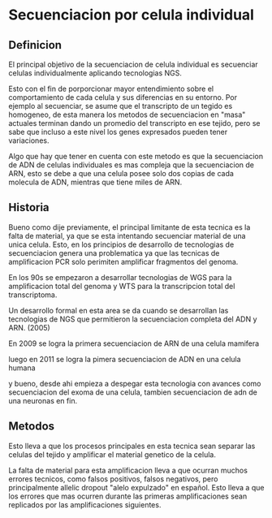 
# **Secuenciacion por celula individual**

## Definicion
El principal objetivo de la secuenciacion de celula individual es secuenciar celulas individualmente aplicando tecnologias NGS.

Esto con el fin de porporcionar mayor entendimiento sobre el comportamiento de cada celula y sus diferencias en su entorno. Por ejemplo al secuenciar, se asume que el transcripto de un tegido es homogeneo, de esta manera los metodos de secuenciacion en "masa" actuales terminan dando un promedio del transcripto en ese tejido, pero se sabe que incluso a este nivel los genes expresados pueden tener variaciones.

Algo que hay que tener en cuenta con este metodo es que la secuenciacion de ADN de celulas individuales es mas compleja que la secuenciacion de ARN, esto se debe a que una celula posee solo dos copias de cada molecula de ADN, mientras que tiene miles de ARN.

## Historia

Bueno como dije previamente, el principal limitante de esta tecnica es la falta de material, ya que se esta intentando secuenciar material de una unica celula. Esto, en los principios de desarrollo de tecnologias de secuenciacion genera una problematica ya que las tecnicas de amplificacion PCR solo perimiten amplificar fragmentos del genoma. 

En los 90s se empezaron a desarrollar tecnologias de WGS para la amplificacion total del genoma y WTS para la transcripcion total del transcriptoma.

Un desarrollo formal en esta area se da cuando se desarrollan las tecnologias de NGS que permitieron la secuenciacion completa del ADN y ARN. (2005)

En 2009 se logra la primera secuenciacion de ARN de una celula mamifera

luego en 2011 se logra la pimera secuenciacion de ADN en una celula humana

y bueno, desde ahi empieza a despegar esta tecnologia con avances como secuenciacion del exoma de una celula, tambien secuenciacion de adn de una neuronas en fin.

## Metodos

Esto lleva a que los procesos principales en esta tecnica sean separar las celulas del tejido y amplificar el material genetico de la celula.

La falta de material para esta amplificacion lleva a que ocurran muchos errores tecnicos, como falsos positivos, falsos negativos, pero principalmente allelic dropout "alelo expulzado" en español. Esto lleva a que los errores que mas ocurren durante las primeras amplificaciones sean replicados por las amplificaciones siguientes.


